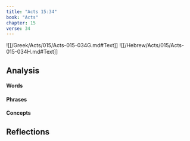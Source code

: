 ```yaml
---
title: "Acts 15:34"
book: "Acts"
chapter: 15
verse: 34
---
```

![[/Greek/Acts/015/Acts-015-034G.md#Text]]
![[/Hebrew/Acts/015/Acts-015-034H.md#Text]]

## Analysis

#### Words

#### Phrases

#### Concepts

## Reflections
